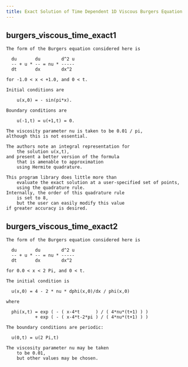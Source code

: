 ```yaml
---
title: Exact Solution of Time Dependent 1D Viscous Burgers Equation
---
```


## burgers_viscous_time_exact1

    The form of the Burgers equation considered here is

      du       du        d^2 u
      -- + u * -- = nu * -----
      dt       dx        dx^2

    for -1.0 < x < +1.0, and 0 < t.

    Initial conditions are 
    
        u(x,0) = - sin(pi*x).  
    
    Boundary conditions are 

        u(-1,t) = u(+1,t) = 0.  
    
    The viscosity parameter nu is taken to be 0.01 / pi, 
    although this is not essential.

    The authors note an integral representation for 
        the solution u(x,t),
    and present a better version of the formula 
        that is amenable to approximation 
        using Hermite quadrature.

    This program library does little more than 
        evaluate the exact solution at a user-specified set of points, 
        using the quadrature rule.
    Internally, the order of this quadrature rule 
        is set to 8, 
        but the user can easily modify this value 
    if greater accuracy is desired.

## burgers_viscous_time_exact2

    The form of the Burgers equation considered here is

      du       du        d^2 u
      -- + u * -- = nu * -----
      dt       dx        dx^2

    for 0.0 < x < 2 Pi, and 0 < t.

    The initial condition is

      u(x,0) = 4 - 2 * nu * dphi(x,0)/dx / phi(x,0)

    where

      phi(x,t) = exp ( - ( x-4*t      ) / ( 4*nu*(t+1) ) )
               + exp ( - ( x-4*t-2*pi ) / ( 4*nu*(t+1) ) )

    The boundary conditions are periodic:

      u(0,t) = u(2 Pi,t)

    The viscosity parameter nu may be taken 
        to be 0.01, 
        but other values may be chosen.
